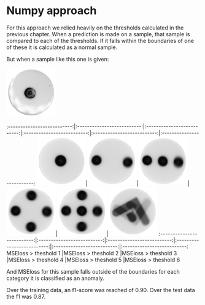 # Numpy approach

For this approach we relied heavily on the thresholds calculated in the previous chapter.
When a prediction is made on a sample, that sample is compared to each of the thresholds. 
If it falls within the boundaries of one of these it is calculated as a normal sample.

But when a sample like this one is given: 

![](processed_data\test_set\ano\17_11_21_anomalies_003.png)

:--------------------------:|:--------------------------:|:--------------------------:|:--------------------------:|:--------------------------:|:--------------------------:
![](visuals/templates/1.png)|![](visuals/templates/2.png)|![](visuals/templates/3.png)|![](visuals/templates/4.png)|![](visuals/templates/5.png)|![](visuals/templates/6.png)
:--------------------------:|:--------------------------:|:--------------------------:|:--------------------------:|:--------------------------:|:--------------------------:
MSEloss > theshold 1        |MSEloss > theshold 2        |MSEloss > theshold 3        |MSEloss > theshold 4        |MSEloss > theshold 5        |MSEloss > theshold 6  

And MSEloss for this sample falls outside of the boundaries for each category it is
classified as an anomaly.

Over the training data, an f1-score was reached of 0.90. Over the test data the f1 was 0.87.

